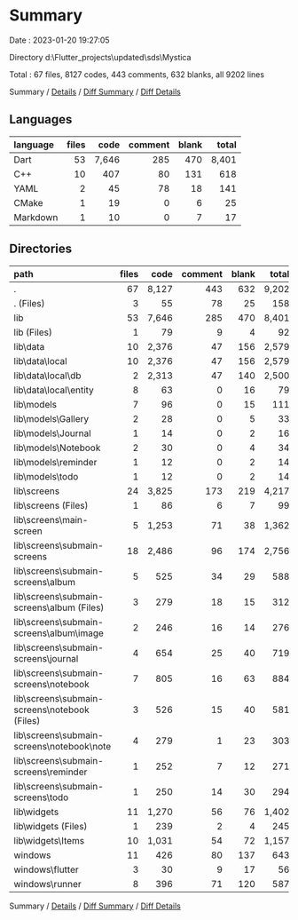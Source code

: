 # Summary

Date : 2023-01-20 19:27:05

Directory d:\\Flutter_projects\\updated\\sds\\Mystica

Total : 67 files,  8127 codes, 443 comments, 632 blanks, all 9202 lines

Summary / [Details](details.md) / [Diff Summary](diff.md) / [Diff Details](diff-details.md)

## Languages
| language | files | code | comment | blank | total |
| :--- | ---: | ---: | ---: | ---: | ---: |
| Dart | 53 | 7,646 | 285 | 470 | 8,401 |
| C++ | 10 | 407 | 80 | 131 | 618 |
| YAML | 2 | 45 | 78 | 18 | 141 |
| CMake | 1 | 19 | 0 | 6 | 25 |
| Markdown | 1 | 10 | 0 | 7 | 17 |

## Directories
| path | files | code | comment | blank | total |
| :--- | ---: | ---: | ---: | ---: | ---: |
| . | 67 | 8,127 | 443 | 632 | 9,202 |
| . (Files) | 3 | 55 | 78 | 25 | 158 |
| lib | 53 | 7,646 | 285 | 470 | 8,401 |
| lib (Files) | 1 | 79 | 9 | 4 | 92 |
| lib\\data | 10 | 2,376 | 47 | 156 | 2,579 |
| lib\\data\\local | 10 | 2,376 | 47 | 156 | 2,579 |
| lib\\data\\local\\db | 2 | 2,313 | 47 | 140 | 2,500 |
| lib\\data\\local\\entity | 8 | 63 | 0 | 16 | 79 |
| lib\\models | 7 | 96 | 0 | 15 | 111 |
| lib\\models\\Gallery | 2 | 28 | 0 | 5 | 33 |
| lib\\models\\Journal | 1 | 14 | 0 | 2 | 16 |
| lib\\models\\Notebook | 2 | 30 | 0 | 4 | 34 |
| lib\\models\\reminder | 1 | 12 | 0 | 2 | 14 |
| lib\\models\\todo | 1 | 12 | 0 | 2 | 14 |
| lib\\screens | 24 | 3,825 | 173 | 219 | 4,217 |
| lib\\screens (Files) | 1 | 86 | 6 | 7 | 99 |
| lib\\screens\\main-screen | 5 | 1,253 | 71 | 38 | 1,362 |
| lib\\screens\\submain-screens | 18 | 2,486 | 96 | 174 | 2,756 |
| lib\\screens\\submain-screens\\album | 5 | 525 | 34 | 29 | 588 |
| lib\\screens\\submain-screens\\album (Files) | 3 | 279 | 18 | 15 | 312 |
| lib\\screens\\submain-screens\\album\\image | 2 | 246 | 16 | 14 | 276 |
| lib\\screens\\submain-screens\\journal | 4 | 654 | 25 | 40 | 719 |
| lib\\screens\\submain-screens\\notebook | 7 | 805 | 16 | 63 | 884 |
| lib\\screens\\submain-screens\\notebook (Files) | 3 | 526 | 15 | 40 | 581 |
| lib\\screens\\submain-screens\\notebook\\note | 4 | 279 | 1 | 23 | 303 |
| lib\\screens\\submain-screens\\reminder | 1 | 252 | 7 | 12 | 271 |
| lib\\screens\\submain-screens\\todo | 1 | 250 | 14 | 30 | 294 |
| lib\\widgets | 11 | 1,270 | 56 | 76 | 1,402 |
| lib\\widgets (Files) | 1 | 239 | 2 | 4 | 245 |
| lib\\widgets\\Items | 10 | 1,031 | 54 | 72 | 1,157 |
| windows | 11 | 426 | 80 | 137 | 643 |
| windows\\flutter | 3 | 30 | 9 | 17 | 56 |
| windows\\runner | 8 | 396 | 71 | 120 | 587 |

Summary / [Details](details.md) / [Diff Summary](diff.md) / [Diff Details](diff-details.md)